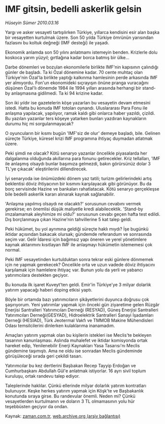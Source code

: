 # IMF gitsin, bedelli askerlik gelsin

*Hüseyin Sümer 2010.03.16*

<tr><td class="metin" colspan="2" style="padding-top: 20px; padding-left: 5px; ">Yargı ve asker vesayeti tartışılırken Türkiye, yıllarca kendisini esir alan başka bir vesayetten kurtulmak üzere. Son 50 yılda Türkiye ömrünün yarısından fazlasını bu koltuk değneği (IMF desteği) ile yaşadı.</td></tr><tr><td class="metin" colspan="2" style="padding-top: 20px; padding-left: 5px; "><p>Ekonomik anlamda son 50 yılını anlatmamı istemeyin benden. Krizlerle dolu koskoca yarım yüzyıl; gırtlağına kadar borca batmış bir ülke...
<p> Darbe dönemleri ve bozulan ekonomilerle birlikte IMF'nin kapısının çalındığı günler de başladı. Ta ki Özal dönemine kadar. 70 cente muhtaç olan Türkiye'nin Özal'la birlikte yaptığı kalkınma hamlesinin perde arkasında IMF yer almıyordu. Fon'un ekonomideki sıçrayışın önüne pranga vuracağını düşünen Özal'lı dönemde 1984 ile 1994 yılları arasında herhangi bir stand-by anlaşmasına gidilmedi. Ta ki 94 krizine kadar.
<p> Son iki yıldır ise gazetelerin köşe yazarları bu vesayetin devam etmesini istedi. Hatta bu konuda IMF totoları oynandı. Uluslararası Para Fonu ile anlaşma yapılacak, yapılıyor, ramak kaldı gibi onlarca haber yazıldı, çizildi. Bu yazıları yazanlar ters köşeye yatarken bunları yazdıran kaynakların durumu hiç mi sorgulanmayacak? 
<p> O oyuncuların bir kısmı bugün 'IMF'siz de olur' demeye başladı, bile. Gelinen süreçte Türkiye, küresel krizi IMF programına ihtiyaç duymadan atlatmak üzere. 
<p> Peki şimdi ne olacak? Kötü senaryo yazanlar öncelikle piyasalarda her dalgalanma olduğunda akıllarına para fonunu getirecekler. Kriz tellalları, 'IMF ile anlaşmış olsaydı bunlar başımıza gelmezdi, bakın görürsünüz dolar 3 TL'ye çıkacak' eleştirilerini dillendirecek.
<p> İyi senaryoda ise önümüzdeki dönem yaz tatili; turizm gelirlerindeki artış beklentisi döviz ihtiyacının bir kısmını karşılayacak gibi görünüyor. Bu da borç servisinde Hazine ve bankaları rahatlatacak. Kötü senaryo gerçekleşse bile bedelli askerlik kararı alınarak kaynak sağlanabilir.
<p> 'Anlaşma yapılmış olsaydı ne olacaktı?' sorusunun cevabını vermek gerekirse; en önemlisi düşük maliyetle kredi alabilecektik. 'Stand-by imzalamamak aleyhimize mi oldu?' sorusunun cevabı geçen hafta test edildi. Dış borçlanmaya çıkan Hazine'nin tahvillerine 5 kat talep geldi.
<p> Peki hükümet, bu yol ayrımına geldiği süreçte haklı mıydı? İşe bugünkü iktidar açısından bakacak olursak; gündemde referandum ve sonrasında seçim var. Gelir İdaresi için bağımsız yapı öneren ve yerel yönetimlere kaynak aktarımını kısıtlayan IMF ile anlaşmayı hükümetin istememesi çok normal.
<p> Peki IMF vesayetinden kurtulduktan sonra tekrar eski günlere dönmemek için ne yapmak gerekecek? Öncelikle orta ve uzun vadede döviz ihtiyacını karşılamak için hamlelere ihtiyaç var. Bunun yolu da yerli ve yabancı yatırımcılara destekten geçiyor.
<p> Bu konuda ilk işaret Kuveyt'ten geldi. Emir'in Türkiye'ye 3 milyar dolarlık yatırım yapacağı haberi doping etkisi yaptı. 
<p> Böyle bir ortamda bazı yatırımcıların şikâyetlerini duyunca doğrusu çok şaşırıyorum. Yeni yatırımlar yapmak için önceki gün ziyaretime gelen Rüzgâr Enerjisi Santralleri Yatırımcıları Derneği (RESYAD), Güneş Enerjisi Santralleri Yatırımcıları Derneği(GESYAD), Hidroelektrik Santralleri Sanayi İşadamları Derneği (HESIAD), Türk Jeotermal Vakfı ve TMMOB Makine Mühendisleri Odası temsilcilerini dinlerken kulaklarıma inanamadım.
<p> Amaçları yatırım yapmak olan bu kişilerin istekleri ise Meclis'te bekleyen tasarının kanunlaşması. Aslında muhalefet ve iktidar komisyonda ortak hareket edip, Yenilenebilir Enerji Kaynakları Yasa Tasarısı'nı Meclis gündemine taşımıştı. Ama ne oldu ise sonradan Meclis gündeminde görüşüleceği sırada geri çekildi tasarı.
<p> Yatırımcılar bu kez dertlerini Başbakan Recep Tayyip Erdoğan ve Cumhurbaşkanı Abdullah Gül'e anlatmak istiyorlar. 16 ayrı sivil toplum kuruluşu, ortak randevu talep ediyor.
<p> Taleplerinde haklılar. Çünkü ellerinde milyar dolarlık yatırım kontratları bulunuyor. Keşke herkes yatırım yapmak için Köşk'te ve Başbakanlık konutunda sıraya girse. Bu randevular önemli. Neden mi? Çünkü vesayetlerden kurtulmanın ve doların 3 TL olmamasının yolu hür teşebbüsten geçiyor da ondan.<br/></p></p></p></p></p></p></p></p></p></p></p></p></p></p></td></tr>

Kaynak: [zaman.com.tr](http://zaman.com.tr/yazar.do?yazino=962069), [web.archive.org (arşiv bağlantısı)](http://web.archive.org/web/20100322210358/http://www.zaman.com.tr:80/yazar.do?yazino=962069)
